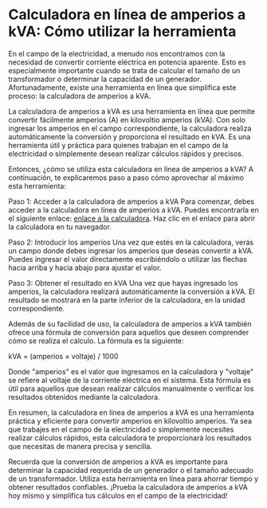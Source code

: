 Calculadora en línea de amperios a kVA: Cómo utilizar la herramienta
====================================================================

En el campo de la electricidad, a menudo nos encontramos con la necesidad de convertir corriente eléctrica en potencia aparente. Esto es especialmente importante cuando se trata de calcular el tamaño de un transformador o determinar la capacidad de un generador. Afortunadamente, existe una herramienta en línea que simplifica este proceso: la calculadora de amperios a kVA.

La calculadora de amperios a kVA es una herramienta en línea que permite convertir fácilmente amperios (A) en kilovoltio amperios (kVA). Con solo ingresar los amperios en el campo correspondiente, la calculadora realiza automáticamente la conversión y proporciona el resultado en kVA. Es una herramienta útil y práctica para quienes trabajan en el campo de la electricidad o simplemente desean realizar cálculos rápidos y precisos.

Entonces, ¿cómo se utiliza esta calculadora en línea de amperios a kVA? A continuación, te explicaremos paso a paso cómo aprovechar al máximo esta herramienta:

Paso 1: Acceder a la calculadora de amperios a kVA Para comenzar, debes acceder a la calculadora en línea de amperios a kVA. Puedes encontrarla en el siguiente enlace: [enlace a la calculadora](https://www.onlinecalculatorsfree.com/es/tools/amps-to-kva-calculator.html). Haz clic en el enlace para abrir la calculadora en tu navegador.

Paso 2: Introducir los amperios Una vez que estés en la calculadora, verás un campo donde debes ingresar los amperios que deseas convertir a kVA. Puedes ingresar el valor directamente escribiéndolo o utilizar las flechas hacia arriba y hacia abajo para ajustar el valor.

Paso 3: Obtener el resultado en kVA Una vez que hayas ingresado los amperios, la calculadora realizará automáticamente la conversión a kVA. El resultado se mostrará en la parte inferior de la calculadora, en la unidad correspondiente.

Además de su facilidad de uso, la calculadora de amperios a kVA también ofrece una fórmula de conversión para aquellos que deseen comprender cómo se realiza el cálculo. La fórmula es la siguiente:

kVA = (amperios × voltaje) / 1000

Donde "amperios" es el valor que ingresamos en la calculadora y "voltaje" se refiere al voltaje de la corriente eléctrica en el sistema. Esta fórmula es útil para aquellos que desean realizar cálculos manualmente o verificar los resultados obtenidos mediante la calculadora.

En resumen, la calculadora en línea de amperios a kVA es una herramienta práctica y eficiente para convertir amperios en kilovoltio amperios. Ya sea que trabajes en el campo de la electricidad o simplemente necesites realizar cálculos rápidos, esta calculadora te proporcionará los resultados que necesitas de manera precisa y sencilla.

Recuerda que la conversión de amperios a kVA es importante para determinar la capacidad requerida de un generador o el tamaño adecuado de un transformador. Utiliza esta herramienta en línea para ahorrar tiempo y obtener resultados confiables. ¡Prueba la calculadora de amperios a kVA hoy mismo y simplifica tus cálculos en el campo de la electricidad!
